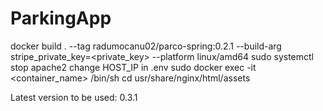 # ParkingApp
docker build . --tag radumocanu02/parco-spring:0.2.1 --build-arg stripe_private_key=<private_key> --platform linux/amd64
sudo systemctl stop apache2
change HOST_IP in .env
sudo docker exec -it <container_name> /bin/sh
cd usr/share/nginx/html/assets

Latest version to be used: 0.3.1